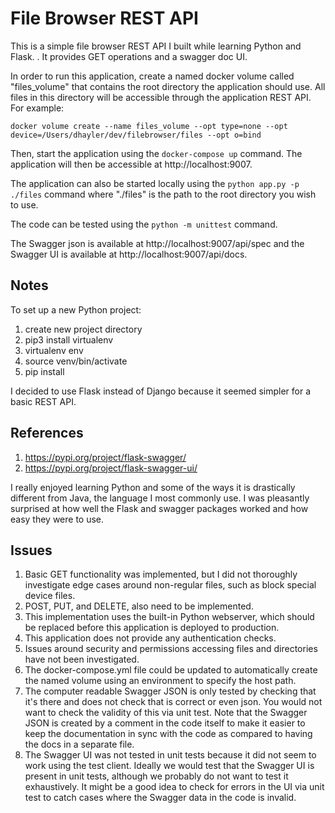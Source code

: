 # File Browser REST API

This is a simple file browser REST API I built while learning Python and Flask.
.  It provides GET operations and a swagger doc UI.

In order to run this application, create a named docker volume called
"files_volume" that contains the root directory the application should use.
All files in this directory will be accessible through the application REST
API.  For example:

```
docker volume create --name files_volume --opt type=none --opt device=/Users/dhayler/dev/filebrowser/files --opt o=bind
```

Then, start the application using the `docker-compose up` command.  The
application will then be accessible at http://localhost:9007.

The application can also be started locally using the `python app.py -p ./files`
command where "./files" is the path to the root directory you wish to use.

The code can be tested using the `python -m unittest` command.

The Swagger json is available at http://localhost:9007/api/spec and the
Swagger UI is available at http://localhost:9007/api/docs.

## Notes

To set up a new Python project:

1. create new project directory
1. pip3 install virtualenv
1. virtualenv env
1. source venv/bin/activate
1. pip install <whatever packages you need>

I decided to use Flask instead of Django because it seemed simpler for a basic
REST API.

## References

1. https://pypi.org/project/flask-swagger/
1. https://pypi.org/project/flask-swagger-ui/

I really enjoyed learning Python and some of the ways it is drastically different
from Java, the language I most commonly use.  I was pleasantly surprised at how
well the Flask and swagger packages worked and how easy they were to use.

## Issues

1. Basic GET functionality was implemented, but I did not thoroughly investigate
edge cases around non-regular files, such as block special device files.
1. POST, PUT, and DELETE, also need to be implemented. 
1. This implementation uses the built-in Python webserver, which should be replaced
before this application is deployed to production.
1. This application does not provide any authentication checks.
1. Issues around security and permissions accessing files and directories have
not been investigated.
1. The docker-compose.yml file could be updated to automatically create the named
volume using an environment to specify the host path. 
1. The computer readable Swagger JSON is only tested by checking that it's there and
does not check that is correct or even json.  You would not want to check the
validity of this via unit test.  Note that the Swagger JSON is created by a
comment in the code itself to make it easier to keep the documentation in sync
with the code as compared to having the docs in a separate file. 
1. The Swagger UI was not tested in unit tests because it did not seem to work using
the test client.  Ideally we would test that the Swagger UI is present in unit
tests, although we probably do not want to test it exhaustively.  It might be a
good idea to check for errors in the UI via unit test to catch cases where the
Swagger data in the code is invalid.